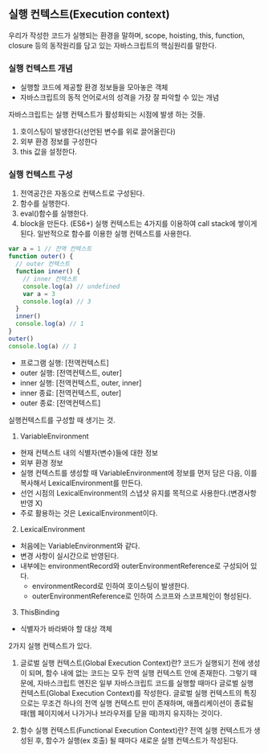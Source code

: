 ## 실행 컨텍스트(Execution context)

우리가 작성한 코드가 실행되는 환경을 말하며, scope, hoisting, this, function, closure 등의 동작원리를 담고 있는 자바스크립트의 핵심원리를 말한다.

### 실행 컨텍스트 개념

- 실행할 코드에 제공할 환경 정보들을 모아놓은 객체
- 자바스크립트의 동적 언어로서의 성격을 가장 잘 파악할 수 있는 개념

자바스크립트는 실행 컨텍스트가 활성화되는 시점에 발생 하는 것들.

1. 호이스팅이 발생한다(선언된 변수를 위로 끌어올린다)
2. 외부 환경 정보를 구성한다
3. this 값을 설정한다.

### 실행 컨텍스트 구성

1. 전역공간은 자동으로 컨텍스트로 구성된다.
2. 함수를 실행한다.
3. eval()함수를 실행한다.
4. block을 만든다. (ES6+)
   실행 컨텍스트는 4가지를 이용하여 call stack에 쌓이게 된다.
   일반적으로 함수를 이용한 실행 컨텍스트를 사용한다.

```js
var a = 1 // 전역 컨텍스트
function outer() {
  // outer 컨텍스트
  function inner() {
    // inner 컨텍스트
    console.log(a) // undefined
    var a = 3
    console.log(a) // 3
  }
  inner()
  console.log(a) // 1
}
outer()
console.log(a) // 1
```

- 프로그램 실행: [전역컨텍스트]
- outer 실행: [전역컨텍스트, outer]
- inner 실행: [전역컨텍스트, outer, inner]
- inner 종료: [전역컨텍스트, outer]
- outer 종료: [전역컨텍스트]

실행컨텍스트를 구성할 때 생기는 것.

1. VariableEnvironment

- 현재 컨텍스트 내의 식별자(변수)들에 대한 정보
- 외부 환경 정보
- 실행 컨텍스트를 생성할 때 VariableEnvironment에 정보를 먼저 담은 다음, 이를 복사해서 LexicalEnvironment를 만든다.
- 선언 시점의 LexicalEnvironment의 스냅샷 유지를 목적으로 사용한다.(변경사항 반영 X)
- 주로 활용하는 것은 LexicalEnvironment이다.

2. LexicalEnvironment

- 처음에는 VariableEnvironment와 같다.
- 변경 사항이 실시간으로 반영된다.
- 내부에는 environmentRecord와 outerEnvironmentReference로 구성되어 있다.
  - environmentRecord로 인하여 호이스팅이 발생한다.
  - outerEnvironmentReference로 인하여 스코프와 스코프체인이 형성된다.

3. ThisBinding

- 식별자가 바라봐야 할 대상 객체

2가지 실행 컨텍스트가 있다.

1. 글로벌 실행 컨텍스트(Global Execution Context)란?
   코드가 실행되기 전에 생성이 되며, 함수 내에 없는 코드는 모두 전역 실행 컨텍스트 안에 존재한다.
   그렇기 때문에, 자바스크립트 엔진은 일부 자바스크립트 코드를 실행할 때마다 글로벌 실행 컨텍스트(Global Execution Context)를 작성한다.
   글로벌 실행 컨텍스트의 특징으로는 무조건 하나의 전역 실행 컨텍스트 만이 존재하며, 애플리케이션이 종료될 때(웹 페이지에서 나가거나 브라우저를 닫을 때)까지 유지하는 것이다.

2. 함수 실행 컨텍스트(Functional Execution Context)란?
   전역 실행 컨텍스트가 생성된 후, 함수가 실행(ex 호출) 될 때마다 새로운 실행 컨텍스트가 작성된다.

